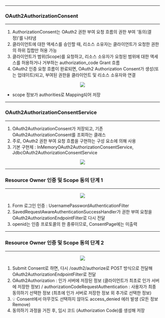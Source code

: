 -----
### OAuth2AuthorizationConsent
-----
1. AuthorizationConsent는 OAuth2 권한 부여 요청 흐름의 권한 부여 '동의(결정)'를 나타냄
2. 클라이언트에 대한 액세스를 승인할 때, 리소스 소유자는 클라이언트가 요청한 권한의 하위 집합만 허용 가능
3. 클라이언트가 범위(Scope)를 요청하고, 리소스 소유자가 요청된 범위에 대한 액세스를 허용하거나 거부하는 authorization_code Grant 흐름
4. OAuth2 인증 요청 흐름이 완료되면, OAuth2 Authorization Consent가 생성(또는 업데이트)되고, 부여된 권한을 클라이언트 및 리소스 소유자와 연결

<div align="center">
<img src="https://github.com/user-attachments/assets/dd08cc26-ab9e-49ea-94e5-7a419249ba7d">
</div>

  - scope 정보가 authorities로 Mapping되어 저장

-----
### OAuth2AuthorizationConsentService
-----
1. OAuth2AuthorizationConsent가 저장되고, 기존 OAuth2AuthorizationConsent를 조회하는 클래스
2. 주로, OAuth2 권한 부여 요청 흐름을 구현하는 구성 요소에 의해 사용
3. 기본 구현체 : InMemoryOAuth2AuthorizationConsentService, JdbcOAuth2AuthorizationConsentService

<div align="center">
<img src="https://github.com/user-attachments/assets/a8c4bbe1-ec38-4da2-9ca6-c365b46ce707">
</div>

-----
### Resource Owner 인증 및 Scope 동의 단계 1
-----
<div align="center">
<img src="https://github.com/user-attachments/assets/8bd10966-ab85-412d-8f98-af6b7d4bd041">
</div>

1. Form 로그인 인증 : UsernamePasswordAuthenticationFilter
2. SavedRequestAwareAuthenticationSuccessHandler가 권한 부여 요청을 OAuth2AuthorizationEndpointFilter로 다시 전달
3. openid는 인증 프로토콜의 한 종류이므로, ConsentPage에는 미출력

-----
### Resource Owner 인증 및 Scope 동의 단계 2
-----
<div align="center">
<img src="https://github.com/user-attachments/assets/6993259c-b04b-48a5-87ee-e664e7b79fdc">
</div>

1. Submit Consent로 하면, 다시 /oauth2/authorize로 POST 방식으로 전달해 OAuth2AuthorizationEndpointFilter로 전달
2. OAuth2Authorization : 인가 서버에 저장된 정보 (클라이언트가 최초로 인가 서버에 저장한 정보) / authorizationCodeRequestAuthentication : 사용자가 최종 동의하기 선택한 정보 (최초에 인가 서버로 저장한 정보 외 추가로 선택한 정보)
3. 💡 Consent에서 아무것도 선택하지 않아도 access_denied 에러 발생 (모든 정보 Remove)
4. 동의하기 과정을 거친 후, 임시 코드 (Authorization Code)를 생성해 저장
